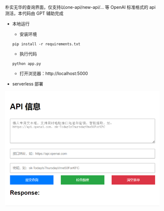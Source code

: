 朴实无华的查询界面，仅支持以one-api/new-api/... 等 OpenAI 标准格式的 api 测活，本代码由 GPT 辅助完成

- 本地运行

    - 安装环境

    ```
    pip install -r requirements.txt
    ```

    - 执行代码

    ```
    python app.py
    ```

    - 打开浏览器：http://localhost:5000

- serverless 部署

![show](show.png)

